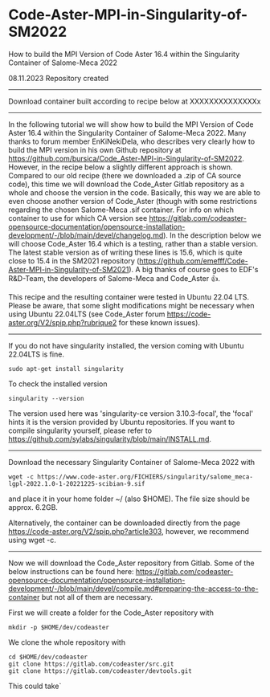 # Code-Aster-MPI-in-Singularity-of-SM2022
How to build the MPI Version of Code Aster 16.4 within the Singularity Container of Salome-Meca 2022 

08.11.2023 Repository created

________________________________________________________________________________________________________
Download container built according to recipe below at  XXXXXXXXXXXXXXx


________________________________________________________________________________________________________

In the following tutorial we will show how to build the MPI Version of Code Aster 16.4 within the Singularity Container of Salome-Meca 2022. Many thanks to forum member EnKiNekiDela, who describes very clearly how to build the MPI version in his own Github repository at https://github.com/bursica/Code_Aster-MPI-in-Singularity-of-SM2022. However, in the recipe below a slightly different approach is shown.
Compared to our old recipe (there we downloaded a .zip of CA source code), this time we will download the Code_Aster Gitlab repository as a whole and choose the version in the code. Basically, this way we are able to even choose another version of Code_Aster (though with some restrictions regarding the chosen Salome-Meca .sif container. For info on which container to use for which CA version see https://gitlab.com/codeaster-opensource-documentation/opensource-installation-development/-/blob/main/devel/changelog.md). In the description below we will choose Code_Aster 16.4 which is a testing, rather than a stable version. The latest stable version as of writing these lines is 15.6, which is quite close to 15.4 in the SM2021 repository (https://github.com/emefff/Code-Aster-MPI-in-Singularity-of-SM2021). A big thanks of course goes to EDF's R&D-Team, the developers of Salome-Meca and Code_Aster 👍. 

This recipe and the resulting container were tested in Ubuntu 22.04 LTS. Please be aware, that some slight modifications might be necessary when using Ubuntu 22.04LTS (see Code_Aster forum https://code-aster.org/V2/spip.php?rubrique2 for these known issues).
________________________________________________________________________________________________________

If you do not have singularity installed, the version coming with Ubuntu 22.04LTS is fine.

`sudo apt-get install singularity`

To check the installed version 

`singularity --version`

The version used here was 'singularity-ce version 3.10.3-focal', the 'focal' hints it is the version provided by Ubuntu repositories.
If you want to compile singularity yourself, please refer to https://github.com/sylabs/singularity/blob/main/INSTALL.md.

________________________________________________________________________________________________________
Download the necessary Singularity Container of Salome-Meca 2022 with 

`wget -c https://www.code-aster.org/FICHIERS/singularity/salome_meca-lgpl-2022.1.0-1-20221225-scibian-9.sif`

and place it in your home folder ~/ (also $HOME). The file size should be approx. 6.2GB. 

Alternatively, the container can be downloaded directly from the page https://code-aster.org/V2/spip.php?article303, however, we recommend using wget -c.

________________________________________________________________________________________________________
Now we will download the Code_Aster repository from Gitlab. Some of the below instructions can be found here: https://gitlab.com/codeaster-opensource-documentation/opensource-installation-development/-/blob/main/devel/compile.md#preparing-the-access-to-the-container but not all of them are necessary.

First we will create a folder for the Code_Aster repository with

`mkdir -p $HOME/dev/codeaster`

We clone the whole repository with

```
cd $HOME/dev/codeaster
git clone https://gitlab.com/codeaster/src.git
git clone https://gitlab.com/codeaster/devtools.git
```
This could take`









